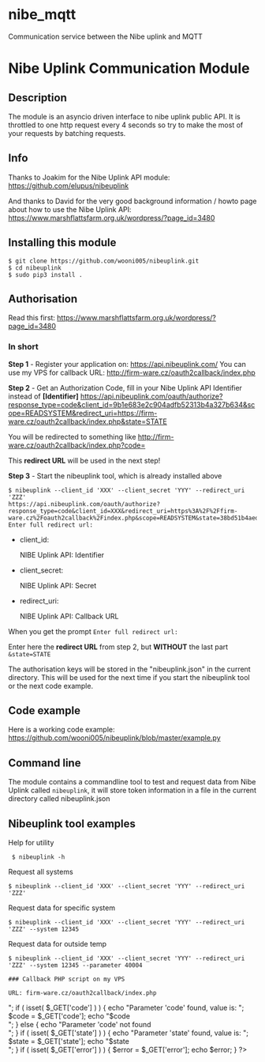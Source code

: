 # nibe_mqtt

Communication service between the Nibe uplink and MQTT

# Nibe Uplink Communication Module

## Description

The module is an asyncio driven interface to nibe uplink public API. It is throttled to one http request every 4 seconds so
try to make the most of your requests by batching requests.

## Info

Thanks to Joakim for the Nibe Uplink API module: https://github.com/elupus/nibeuplink

And thanks to David for the very good background information / howto page about how to use the Nibe Uplink API: 
https://www.marshflattsfarm.org.uk/wordpress/?page_id=3480

## Installing this module

```
$ git clone https://github.com/wooni005/nibeuplink.git
$ cd nibeuplink
$ sudo pip3 install .
```

## Authorisation

Read this first: https://www.marshflattsfarm.org.uk/wordpress/?page_id=3480

### In short

**Step 1** - Register your application on: https://api.nibeuplink.com/
 You can use my VPS for callback URL: http://firm-ware.cz/oauth2callback/index.php

**Step 2** - Get an Authorization Code, fill in your Nibe Uplink API Identifier instead of **[Identifier]**
https://api.nibeuplink.com/oauth/authorize?response_type=code&client_id=9b1e683e2c904adfb52313b4a327b634&scope=READSYSTEM&redirect_uri=https://firm-ware.cz/oauth2callback/index.php&state=STATE

You will be redirected to something like http://firm-ware.cz/oauth2callback/index.php?code=<key>

This **redirect URL** will be used in the next step!

**Step 3** - Start the nibeuplink tool, which is already installed above

```
$ nibeuplink --client_id 'XXX' --client_secret 'YYY' --redirect_uri 'ZZZ'
https://api.nibeuplink.com/oauth/authorize?response_type=code&client_id=XXX&redirect_uri=https%3A%2F%2Ffirm-ware.cz%2Foauth2callback%2Findex.php&scope=READSYSTEM&state=38bd51b4aedb446c9090b80bbdbbcbf0
Enter full redirect url: 
```

* client_id:
  
  NIBE Uplink API: Identifier

* client_secret:
  
  NIBE Uplink API: Secret

* redirect_uri:
  
  NIBE Uplink API: Callback URL

When you get the prompt `Enter full redirect url:`

Enter here the **redirect URL** from step 2, but **WITHOUT** the last part `&state=STATE`

The authorisation keys will be stored in the "nibeuplink.json" in the current directory. This will be used for the next time if you start the nibeuplink tool or the next code example.

## Code example

Here is a working code example: https://github.com/wooni005/nibeuplink/blob/master/example.py

## Command line

The module contains a commandline tool to test and request data from Nibe Uplink called ``nibeuplink``, it will store token information in a file in the current directory called nibeuplink.json

## Nibeuplink tool examples

Help for utility

``` $ nibeuplink -h```

Request all systems

```$ nibeuplink --client_id 'XXX' --client_secret 'YYY' --redirect_uri 'ZZZ'```

Request data for specific system

```$ nibeuplink --client_id 'XXX' --client_secret 'YYY' --redirect_uri 'ZZZ' --system 12345```

Request data for outside temp

```$ nibeuplink --client_id 'XXX' --client_secret 'YYY' --redirect_uri 'ZZZ' --system 12345 --parameter 40004```

```
### Callback PHP script on my VPS

URL: firm-ware.cz/oauth2callback/index.php
```

<?php
// oauth2callback/index.php

echo "https://firm-ware.cz/oauth2callback/index.php";
echo "OAuth2 Callback Script<br>";

if ( isset( $_GET['code'] ) ) {
    echo "Parameter 'code' found, value is: ";
    $code = $_GET['code'];
    echo "$code<br>";
} else {
    echo "Parameter 'code' not found<br>";
}

if ( isset( $_GET['state'] ) ) {
    echo "Parameter 'state' found, value is: ";
    $state = $_GET['state'];
    echo "$state<br>";
}

if ( isset( $_GET['error'] ) ) {
    $error = $_GET['error'];
    echo $error;
}

?>

```

```